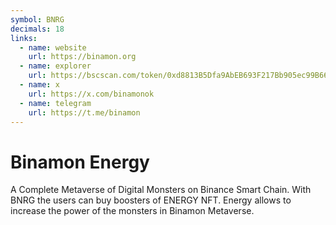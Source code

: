 ```yaml
---
symbol: BNRG
decimals: 18
links:
  - name: website
    url: https://binamon.org
  - name: explorer
    url: https://bscscan.com/token/0xd8813B5Dfa9AbEB693F217Bb905ec99B66FB017C
  - name: x
    url: https://x.com/binamonok
  - name: telegram
    url: https://t.me/binamon
---
```


# Binamon Energy

A Complete Metaverse of Digital Monsters on Binance Smart Chain. With BNRG the users can buy boosters of ENERGY NFT. Energy allows to increase the power of the monsters in Binamon Metaverse.
